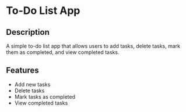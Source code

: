 # To-Do List App

## Description
A simple to-do list app that allows users to add tasks, delete tasks, mark them as completed, and view completed tasks.

## Features
- Add new tasks
- Delete tasks
- Mark tasks as completed
- View completed tasks
